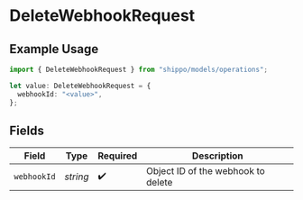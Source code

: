 # DeleteWebhookRequest

## Example Usage

```typescript
import { DeleteWebhookRequest } from "shippo/models/operations";

let value: DeleteWebhookRequest = {
  webhookId: "<value>",
};
```

## Fields

| Field                              | Type                               | Required                           | Description                        |
| ---------------------------------- | ---------------------------------- | ---------------------------------- | ---------------------------------- |
| `webhookId`                        | *string*                           | :heavy_check_mark:                 | Object ID of the webhook to delete |